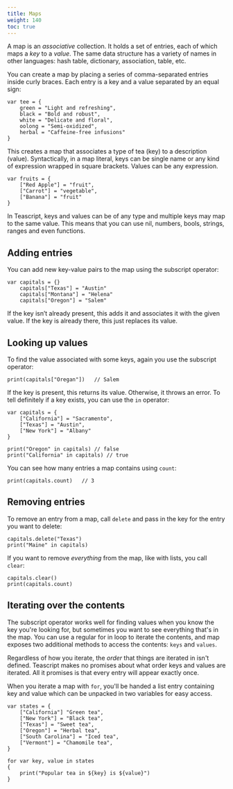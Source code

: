 ```yaml
---
title: Maps
weight: 140
toc: true
---
```


A map is an *associative* collection. It holds a set of entries, each of which maps a *key* to a *value*. The same data structure has a variety of names in other languages: hash table, dictionary, association, table, etc.

You can create a map by placing a series of comma-separated entries inside curly braces. Each entry is a key and a value separated by an equal sign:

```tea
var tee = {
    green = "Light and refreshing",
    black = "Bold and robust",
    white = "Delicate and floral",
    oolong = "Semi-oxidized",
    herbal = "Caffeine-free infusions"
}
```

This creates a map that associates a type of tea (key) to a description (value). Syntactically, in a map literal, keys can be single name or any kind of expression wrapped in square brackets. Values can be any expression.

```tea
var fruits = {
    ["Red Apple"] = "fruit",
    ["Carrot"] = "vegetable",
    ["Banana"] = "fruit"
}
```

In Teascript, keys and values can be of any type and multiple keys may map to the same value. This means that you can use nil, numbers, bools, strings, ranges and even functions.

## Adding entries

You can add new key-value pairs to the map using the subscript operator:

```tea
var capitals = {}
    capitals["Texas"] = "Austin"
    capitals["Montana"] = "Helena"
    capitals["Oregon"] = "Salem"
```

If the key isn’t already present, this adds it and associates it with the given value. If the key is already there, this just replaces its value.

## Looking up values

To find the value associated with some keys, again you use the subscript operator:

```tea
print(capitals["Oregan"])   // Salem
```

If the key is present, this returns its value. Otherwise, it throws an error.
To tell definitely if a key exists, you can use the `in` operator:

```tea
var capitals = {
    ["California"] = "Sacramento",
    ["Texas"] = "Austin",
    ["New York"] = "Albany"
}

print("Oregon" in capitals) // false
print("California" in capitals) // true
```

You can see how many entries a map contains using `count`:

```tea
print(capitals.count)   // 3
```

## Removing entries

To remove an entry from a map, call `delete` and pass in the key for the entry you want to delete:

```tea
capitals.delete("Texas")
print("Maine" in capitals)
```

If you want to remove *everything* from the map, like with lists, you call `clear`:

```tea
capitals.clear()
print(capitals.count)
```

## Iterating over the contents

The subscript operator works well for finding values when you know the key you're looking for, but sometimes you want to see everything that's in the map. You can use a regular for in loop to iterate the contents, and map exposes two additional methods to access the contents: `keys` and `values`.

Regardless of how you iterate, the *order* that things are iterated in isn't defined. Teascript makes no promises about what order keys and values are iterated. All it promises is that every entry will appear exactly once.

When you iterate a map with `for`, you'll be handed a list entry containing key and value which can be unpacked in two variables for easy access.

```tea
var states = {
    ["California"] "Green tea",
    ["New York"] = "Black tea",
    ["Texas"] = "Sweet tea",
    ["Oregon"] = "Herbal tea",
    ["South Carolina"] = "Iced tea",
    ["Vermont"] = "Chamomile tea",
}

for var key, value in states
{
    print("Popular tea in ${key} is ${value}")
}
```